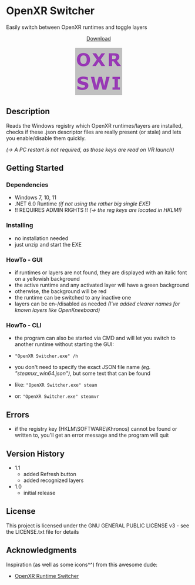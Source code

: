 # OpenXR Switcher

Easily switch between OpenXR runtimes and toggle layers
<p align="center">
  <a href="https://github.com/ytdlder/OpenXR-Switcher/releases/">Download<br><br><img src="icon3.png"/></a><br>
</p>


## Description

Reads the Windows registry which OpenXR runtimes/layers are installed, checks if these .json descriptor files are really present (or stale) and lets you enable/disable them quickly.

*(-> A PC restart is not required, as those keys are read on VR launch)*

## Getting Started

### Dependencies

* Windows 7, 10, 11
* .NET 6.0 Runtime *(if not using the rather big single EXE)*
* !! REQUIRES ADMIN RIGHTS !! *(-> the reg keys are located in _HKLM_!)*

### Installing

* no installation needed
* just unzip and start the EXE

### HowTo - GUI

* if runtimes or layers are not found, they are displayed with an italic font on a yellowish background 
* the active runtime and any activated layer will have a green background
* otherwise, the background will be red
* the runtime can be switched to any inactive one
* layers can be en-/disabled as needed *(I've added clearer names for known layers like OpenKneeboard)*

### HowTo - CLI

* the program can also be started via CMD and will let you switch to another runtime without starting the GUI:
* `"OpenXR Switcher.exe" /h`

* you don't need to specify the exact JSON file name *(eg. "steamxr_win64.json")*, but some text that can be found
* like: `"OpenXR Switcher.exe" steam`
* or:   `"OpenXR Switcher.exe" steamvr`

## Errors

* if the registry key (HKLM\SOFTWARE\Khronos) cannot be found or written to, you'll get an error message and the program will quit

## Version History

* 1.1
	* added Refresh button
	* added recognized layers 
* 1.0
	* initial release

## License

This project is licensed under the GNU GENERAL PUBLIC LICENSE v3 - see the LICENSE.txt file for details

## Acknowledgments

Inspiration (as well as some icons^^) from this awesome dude:
* [OpenXR Runtime Switcher](https://github.com/WaGi-Coding/OpenXR-Runtime-Switcher/)
